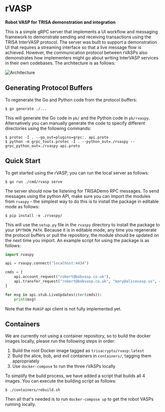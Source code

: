 # rVASP

**Robot VASP for TRISA demonstration and integration**

This is a simple gRPC server that implements a UI workflow and messaging framework to demonstrate sending and receiving transactions using the TRISA InterVASP protocol. The server was built to support a demonstration UI that requires a streaming interface so that a live message flow is achieved. However, the communication protocol between rVASPs also demonstrates how implementers might go about writing InterVASP services in their own codebases. The architecture is as follows:

![Architecture](../../fixtures/rvasp/rvasp.png)

## Generating Protocol Buffers

To regenerate the Go and Python code from the protocol buffers:

```
$ go generate ./...
```

This will generate the Go code in `pb/` and the Python code in `pb/rvaspy`. Alternatively you can manually generate the code to specify different directories using the following commands:

```
$ protoc -I . --go_out=plugins=grpc:. api.proto
$ python -m grpc_tools.protoc -I . --python_out=./rvaspy --grpc_python_out=./rvaspy api.proto
```

## Quick Start

To get started using the rVASP, you can run the local server as follows:

```
$ go run ./cmd/rvasp serve
```

The server should now be listening for TRISADemo RPC messages. To send messages using the python API, make sure you can import the modules from `rvaspy` - the simplest way to do this is to install the package in editable mode as follows:

```
$ pip install -e ./rvaspy/
```

This will use the `setup.py` file in the `rvaspy` directory to install the package to your `$PYTHON_PATH`. Because it is in editable mode, any time you regenerate the protocol buffers or pull the repository, the module should be updated on the next time you import. An example script for using the package is as follows:

```python
import rvaspy

api = rvaspy.connect("localhost:4434")

cmds = [
    api.account_request("robert@bobvasp.co.uk"),
    api.transfer_request("robert@bobvasp.co.uk", "mary@alicevasp.us", 42.99)
]

for msg in api.stub.LiveUpdates(iter(cmds)):
    print(msg)
```

Note that the `RVASP` api client is not fully implemented yet.

## Containers

We are currently not using a container repository, so to build the docker images locally, please run the following steps in order:

1. Build the root Docker image tagged as `trisacrypto/rvasp:latest`
2. Build the alice, bob, and evil containers in `containers/`, tagging them appropriately
3. Use `docker-compose` to run the three rVASPs locally

To simplify the build process, we have added a script that builds all 4 images. You can execute the building script as follows:

```
$ ./containers/rebuild.sh
```

Then all that's needed is to run `docker-compose up` to get the robot VASPs running locally.
